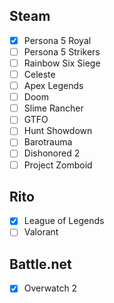 ## Steam

- [x] Persona 5 Royal
- [ ] Persona 5 Strikers
- [ ] Rainbow Six Siege
- [ ] Celeste
- [ ] Apex Legends
- [ ] Doom
- [ ] Slime Rancher
- [ ] GTFO
- [ ] Hunt Showdown
- [ ] Barotrauma
- [ ] Dishonored 2
- [ ] Project Zomboid

## Rito

- [x] League of Legends
- [ ] Valorant

## Battle.net

- [x] Overwatch 2